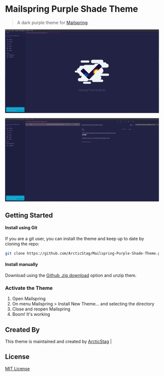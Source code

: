 # Mailspring Purple Shade Theme

> A dark purple theme for [Mailspring](https://github.com/Foundry376/Mailspring).

![Screenshot](./screenshot/Purple_Shade_Mailspring_Theme_001.png)

![Screenshot](./screenshot/Purple_Shade_Mailspring_Theme_002.png)

## Getting Started

#### Install using Git 
If you are a git user, you can install the theme and keep up to date by cloning the repo:
   ```sh
   git clone https://github.com/ArcticStag/Mailspring-Purple-Shade-Theme.git
   ```

#### Install manually
Download using the [Github .zip download](https://github.com/Chroxify/Sweet-Mailspring/archive/refs/heads/main.zip) option and unzip them. 

### Activate the Theme
1. Open Mailspring
2. On menu Mailspring > Install New Theme... and selecting the directory
3. Close and reopen Mailspring
4. Boom! It's working

## Created By

This theme is maintained and created by
[ArcticStag](https://github.com/arcticstag) |

## License

[MIT License](./LICENSE)
